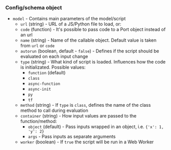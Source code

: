 ### Config/schema object

- `model` - Contains main parameters of the model/script
  - `url` (string) - URL of a JS/Python file to load, or:
  - `code` (function) - It's possible to pass code to a Port object instead of an url
  - `name` (string) - Name of the callable object. Default value is taken from `url` or `code`
  - `autorun` (boolean, default - `false`) - Defines if the script should be evaluated on each input change
  - `type` (string) - What kind of script is loaded. Influences how the code is initializated. Possible values: 
    - `function` (default)
    - `class` 
    - `async-function`
    - `async-init`
    - `py`
    - `tf`
  - `method` (string) - If `type` is `class`, defines the name of the class method to call during evaluation
  - `container` (string) - How input values are passed to the function/method:
    - `object` (default) - Pass inputs wrapped in an object, i.e. `{'x': 1, 'y': 2}`
    - `args` - Pass inputs as separate arguments
  - `worker` (boolean) - If `true` the script will be run in a Web Worker




